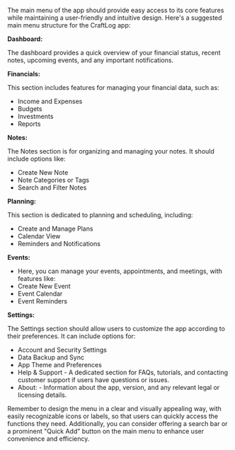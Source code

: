 The main menu of the app should provide easy access to its core features while maintaining a user-friendly and intuitive design. Here's a suggested main menu structure for the CraftLog app:

**Dashboard:**

The dashboard provides a quick overview of your financial status, recent notes, upcoming events, and any important notifications.

**Financials:**

This section includes features for managing your financial data, such as:
* Income and Expenses
* Budgets
* Investments
* Reports

**Notes:**

The Notes section is for organizing and managing your notes. It should include options like:
* Create New Note
* Note Categories or Tags
* Search and Filter Notes

**Planning:**

This section is dedicated to planning and scheduling, including:
* Create and Manage Plans
* Calendar View
* Reminders and Notifications

**Events:**

* Here, you can manage your events, appointments, and meetings, with features like:
* Create New Event
* Event Calendar
* Event Reminders

**Settings:**

The Settings section should allow users to customize the app according to their preferences. It can include options for:
* Account and Security Settings
* Data Backup and Sync
* App Theme and Preferences
* Help & Support - A dedicated section for FAQs, tutorials, and contacting customer support if users have questions or issues.
* About: - Information about the app, version, and any relevant legal or licensing details.

Remember to design the menu in a clear and visually appealing way, with easily recognizable icons or labels, so that users can quickly access the functions they need. Additionally, you can consider offering a search bar or a prominent "Quick Add" button on the main menu to enhance user convenience and efficiency.




